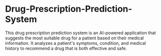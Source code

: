 # Drug-Prescription-Prediction-System
This  drug prescription prediction system is an AI-powered application that suggests the most suitable drug for a patient based on their medical information. It analyzes a patient's symptoms, condition, and medical history to recommend a drug that is both effective and safe.
